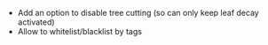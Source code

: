 * Add an option to disable tree cutting (so can only keep leaf decay activated)
* Allow to whitelist/blacklist by tags